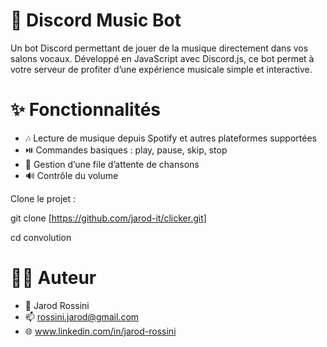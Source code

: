 # 🎵 Discord Music Bot

Un bot Discord permettant de jouer de la musique directement dans vos salons vocaux.
Développé en JavaScript avec Discord.js, ce bot permet à votre serveur de profiter d’une expérience musicale simple et interactive.

# ✨ Fonctionnalités

- 🎶 Lecture de musique depuis Spotify et autres plateformes supportées
- ⏯️ Commandes basiques : play, pause, skip, stop
- 📜 Gestion d’une file d’attente de chansons
- 🔊 Contrôle du volume

Clone le projet :

git clone [https://github.com/jarod-it/clicker.git]

cd convolution

# 🧑‍💻 Auteur

- 👤 Jarod Rossini
- 📫 rossini.jarod@gmail.com
- 🌐 www.linkedin.com/in/jarod-rossini
